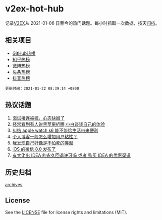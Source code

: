 # v2ex-hot-hub

 记录[V2EX](https://www.v2ex.com/)从 2021-01-06 日至今的热门话题。每小时抓取一次数据，按天[归档](archives)。
 
 ## 相关项目

- [GitHub热榜](https://github.com/lonnyzhang423/github-hot-hub)
- [知乎热榜](https://github.com/lonnyzhang423/zhihu-hot-hub)
- [微博热榜](https://github.com/lonnyzhang423/weibo-hot-hub)
- [头条热榜](https://github.com/lonnyzhang423/toutiao-hot-hub)
- [抖音热榜](https://github.com/lonnyzhang423/douyin-hot-hub)


 `更新时间：2021-01-22 08:39:14 +0800`

## 热议话题

1. [面试接连被挂，心态快崩了](https://www.v2ex.com/t/746898)
1. [经常看到有人说黑苹果折腾,小白谈谈自己的体验](https://www.v2ex.com/t/746913)
1. [纠结 apple watch s6 能不能给生活带来便利](https://www.v2ex.com/t/746977)
1. [个人博客一般怎么增加用户粘性？](https://www.v2ex.com/t/746884)
1. [我发现自己好像是不怕死的类型](https://www.v2ex.com/t/747083)
1. [iOS 的微信 8.0 发布了](https://www.v2ex.com/t/747150)
1. [有大佬出 IDEA 的永久回退许可吗 或者 购买 IDEA 的优惠渠道](https://www.v2ex.com/t/747060)

## 历史归档

[archives](archives)

## License

See the [LICENSE](LICENSE) file for license rights and limitations (MIT).

